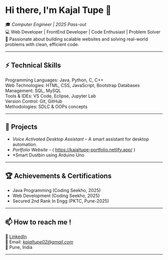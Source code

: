 
# Hi there, I'm Kajal Tupe 👋  

🎓 *Computer Engineer | 2025 Pass-out*  
💻 Web Developer | FrontEnd Developer | Code Enthusiast | Problem Solver  
🚀 Passionate about building scalable websites and solving real-world problems with clean, efficient code.  
 

---

## ⚡ Technical Skills  

Programming Languages: Java, Python, C, C++  
Web Technologies: HTML, CSS, JavaScript, Bootstrap
Databases Management:   SQL, MySQL  
Tools & IDEs:  VS Code, Eclipse, Jupyter Lab  
Version Control:  Git, GitHub  
Methodologies:  SDLC & OOPs concepts  

---

## 📂 Projects  

- *Voice Activated Desktop Assistant* – A smart assistant for desktop automation.  
- *Portfolio Website* -  (  https://kajaltupe-portfolio.netlify.app/ )
- *Smart Dustbin using Arduino Uno 

---

## 🏆 Achievements & Certifications  
- Java Programming (Coding Seekho, 2025)
- Web Development (Coding Seekho, 2025) 
- Secured 2nd Rank In Engg (PKTC, Pune-2025)                   

---

## 📫 How to reach me ! 

  
💼 [LinkedIn](https://www.linkedin.com/in/kajal-tupe)  
📧 Email: *kajaltupe02@gmail.com*  
📍 Pune, India  

---

